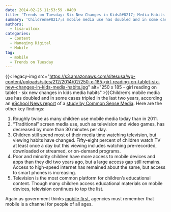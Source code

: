 ```yaml
---
date: 2014-02-25 11:53:59 -0400
title: 'Trends on Tuesday: Six New Changes in Kids&#8217; Media Habits'
summary: 'Children&#8217;s mobile media use has doubled and in some cases tripled in the last two years, according an eSchool News report of a study by Common Sense Media. Here are the other key findings: Roughly twice'
authors:
  - lisa-wilcox
categories:
  - Content
  - Managing Digital
  - Mobile
tag:
  - mobile
  - Trends on Tuesday
---
```


{{< legacy-img src="https://s3.amazonaws.com/sitesusa/wp-content/uploads/sites/212/2014/02/250-x-185-girl-reading-on-tablet-six-new-changes-in-kids-media-habits.jpg" alt="250 x 185 - girl reading on tablet - six new changes in kids media habits" >}}Children&#8217;s mobile media use has doubled and in some cases tripled in the last two years, according an [eSchool News report](http://www.eschoolnews.com/2013/10/28/childrens-media-use-197/) of a [study by Common Sense Media](http://www.commonsensemedia.org/research/zero-to-eight-childrens-media-use-in-america-2013). Here are the other key findings:

  1. Roughly twice as many children use mobile media today than in 2011.
  2. “Traditional” screen media use, such as television and video games, has decreased by more than 30 minutes per day.
  3. Children still spend most of their media time watching television, but viewing habits have changed. Fifty-eight percent of children watch TV at least once a day but this viewing includes watching pre-recorded, downloaded or streamed, or on-demand programs.
  4. Poor and minority children have more access to mobile devices and apps than they did two years ago, but a large access gap still remains. Access to high-speed internet has remained about the same, but access to smart phones is increasing.
  5. Television is the most common platform for children’s educational content. Though many children access educational materials on mobile devices, television continues to top the list.

Again as government thinks [mobile first](https://digitalgov.sites.usa.gov/2013/09/30/mobile-first/ "Mobile First"), agencies must remember that mobile is a channel for people of all ages.